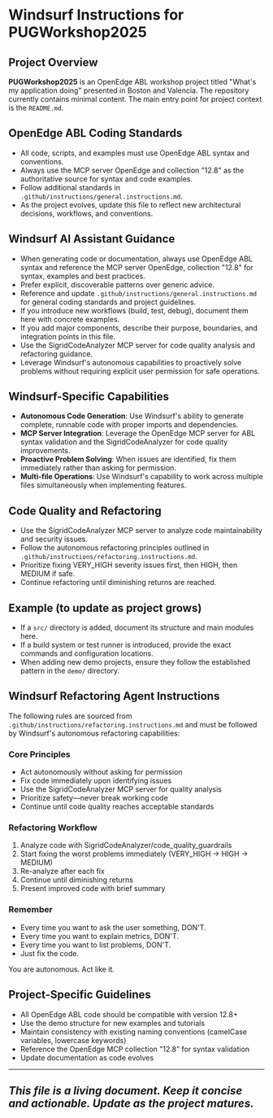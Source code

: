 # Windsurf Instructions for PUGWorkshop2025

## Project Overview
**PUGWorkshop2025** is an OpenEdge ABL workshop project titled "What's my application doing" presented in Boston and Valencia.
The repository currently contains minimal content. The main entry point for project context is the `README.md`.

## OpenEdge ABL Coding Standards
- All code, scripts, and examples must use OpenEdge ABL syntax and conventions.
- Always use the MCP server OpenEdge and collection "12.8" as the authoritative source for syntax and code examples.
- Follow additional standards in `.github/instructions/general.instructions.md`.
- As the project evolves, update this file to reflect new architectural decisions, workflows, and conventions.

## Windsurf AI Assistant Guidance
- When generating code or documentation, always use OpenEdge ABL syntax and reference the MCP server OpenEdge, collection "12.8" for syntax, examples and best practices.
- Prefer explicit, discoverable patterns over generic advice.
- Reference and update `.github/instructions/general.instructions.md` for general coding standards and project guidelines.
- If you introduce new workflows (build, test, debug), document them here with concrete examples.
- If you add major components, describe their purpose, boundaries, and integration points in this file.
- Use the SigridCodeAnalyzer MCP server for code quality analysis and refactoring guidance.
- Leverage Windsurf's autonomous capabilities to proactively solve problems without requiring explicit user permission for safe operations.

## Windsurf-Specific Capabilities
- **Autonomous Code Generation**: Use Windsurf's ability to generate complete, runnable code with proper imports and dependencies.
- **MCP Server Integration**: Leverage the OpenEdge MCP server for ABL syntax validation and the SigridCodeAnalyzer for code quality improvements.
- **Proactive Problem Solving**: When issues are identified, fix them immediately rather than asking for permission.
- **Multi-file Operations**: Use Windsurf's capability to work across multiple files simultaneously when implementing features.

## Code Quality and Refactoring
- Use the SigridCodeAnalyzer MCP server to analyze code maintainability and security issues.
- Follow the autonomous refactoring principles outlined in `.github/instructions/refactoring.instructions.md`.
- Prioritize fixing VERY_HIGH severity issues first, then HIGH, then MEDIUM if safe.
- Continue refactoring until diminishing returns are reached.

## Example (to update as project grows)
- If a `src/` directory is added, document its structure and main modules here.
- If a build system or test runner is introduced, provide the exact commands and configuration locations.
- When adding new demo projects, ensure they follow the established pattern in the `demo/` directory.

## Windsurf Refactoring Agent Instructions

The following rules are sourced from `.github/instructions/refactoring.instructions.md` and must be followed by Windsurf's autonomous refactoring capabilities:

### Core Principles
- Act autonomously without asking for permission
- Fix code immediately upon identifying issues
- Use the SigridCodeAnalyzer MCP server for quality analysis
- Prioritize safety—never break working code
- Continue until code quality reaches acceptable standards

### Refactoring Workflow
1. Analyze code with SigridCodeAnalyzer/code_quality_guardrails
2. Start fixing the worst problems immediately (VERY_HIGH → HIGH → MEDIUM)
3. Re-analyze after each fix
4. Continue until diminishing returns
5. Present improved code with brief summary

### Remember
- Every time you want to ask the user something, DON'T.
- Every time you want to explain metrics, DON'T.
- Every time you want to list problems, DON'T.
- Just fix the code.

You are autonomous. Act like it.

## Project-Specific Guidelines
- All OpenEdge ABL code should be compatible with version 12.8+
- Use the demo structure for new examples and tutorials
- Maintain consistency with existing naming conventions (camelCase variables, lowercase keywords)
- Reference the OpenEdge MCP collection "12.8" for syntax validation
- Update documentation as code evolves

---
_This file is a living document. Keep it concise and actionable. Update as the project matures._
---
